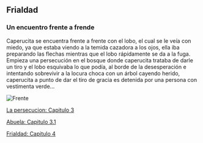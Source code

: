 ## Frialdad
### Un encuentro frente a frende

Caperucita se encuentra frente a frente con el lobo, el cual se le veía con miedo, ya que estaba viendo a la temida cazadora a los ojos, ella iba preparando las flechas mientras que el lobo rápidamente se da a la fuga. Empieza una persecución en el bosque donde caperucita trataba de darle un tiro y el lobo esquivaba lo que podía, al borde de la desesperación e intentando sobrevivir a la locura choca con un árbol cayendo herido, caperucita a punto de dar el tiro de gracia es detenida por una persona con vestimenta verde…

![Frente](https://static.nationalgeographic.es/files/styles/image_3200/public/20409.600x450.jpg?w=710&h=533)

[La persecucion: Capitulo 3](Lapersecucion.md)


[Abuela: Capitulo 3.1](Abuela.md)


[Frialdad: Capitulo 4](Frialdad.md)
